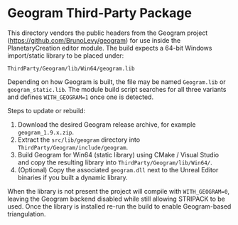# Geogram Third-Party Package

This directory vendors the public headers from the Geogram project (https://github.com/BrunoLevy/geogram)
for use inside the PlanetaryCreation editor module. The build expects a 64-bit Windows import/static
library to be placed under:

```
ThirdParty/Geogram/lib/Win64/geogram.lib
```

Depending on how Geogram is built, the file may be named `Geogram.lib` or `geogram_static.lib`. The
module build script searches for all three variants and defines `WITH_GEOGRAM=1` once one is detected.

Steps to update or rebuild:

1. Download the desired Geogram release archive, for example `geogram_1.9.x.zip`.
2. Extract the `src/lib/geogram` directory into `ThirdParty/Geogram/include/geogram`.
3. Build Geogram for Win64 (static library) using CMake / Visual Studio and copy the resulting library
   into `ThirdParty/Geogram/lib/Win64/`.
4. (Optional) Copy the associated `geogram.dll` next to the Unreal Editor binaries if you built a dynamic
   library.

When the library is not present the project will compile with `WITH_GEOGRAM=0`, leaving the Geogram
backend disabled while still allowing STRIPACK to be used. Once the library is installed re-run the build
to enable Geogram-based triangulation.
